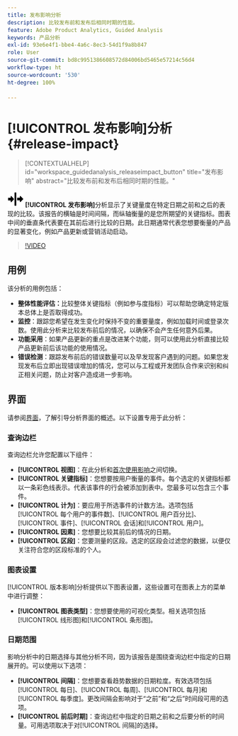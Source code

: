 ```yaml
---
title: 发布影响分析
description: 比较发布前和发布后相同时期的性能。
feature: Adobe Product Analytics, Guided Analysis
keywords: 产品分析
exl-id: 93e6e4f1-bbe4-4a6c-8ec3-54d1f9a8b847
role: User
source-git-commit: bd8c9951386608572d84006bd5465e57214c56d4
workflow-type: ht
source-wordcount: '530'
ht-degree: 100%

---
```


# [!UICONTROL 发布影响]分析 {#release-impact}

<!-- markdownlint-disable MD034 -->

>[!CONTEXTUALHELP]
>id="workspace_guidedanalysis_releaseimpact_button"
>title="发布影响"
>abstract="比较发布前和发布后相同时期的性能。"

<!-- markdownlint-enable MD034 -->

![发布](/help/assets/icons/Release.svg) **[!UICONTROL 发布影响]**&#x200B;分析显示了关键量度在特定日期之前和之后的表现的比较。该报告的横轴是时间间隔，而纵轴衡量的是您所期望的关键指标。图表中间的垂直条代表要在其前后进行比较的日期。此日期通常代表您想要衡量的产品的显著变化，例如产品更新或营销活动启动。

>[!VIDEO](https://video.tv.adobe.com/v/3421665/?quality=12&learn=on)

## 用例

该分析的用例包括：

* **整体性能评估：**&#x200B;比较整体关键指标（例如参与度指标）可以帮助您确定特定版本总体上是否取得成功。
* **监控**：跟踪您希望在发生变化时保持不变的重要量度，例如加载时间或登录次数。使用此分析来比较发布前后的情况，以确保不会产生任何意外后果。
* **功能采用**：如果产品更新的重点是改进某个功能，则可以使用此分析直接比较产品更新前后该功能的使用情况。
* **错误检测**：跟踪发布前后的错误数量可以及早发现客户遇到的问题。如果您发现发布后立即出现错误增加的情况，您可以与工程或开发团队合作来识别和纠正相关问题，防止对客户造成进一步影响。

## 界面

请参阅[界面](../overview.md#interface)，了解引导分析界面的概述。以下设置专用于此分析：

### 查询边栏

查询边栏允许您配置以下组件：

* **[!UICONTROL 视图]**：在此分析和[首次使用影响](first-use-impact.md)之间切换。
* **[!UICONTROL 关键指标]**：您想要按用户衡量的事件。每个选定的关键指标都以一条彩色线表示。代表该事件的行会被添加到表中。您最多可以包含三个事件。
* **[!UICONTROL 计为]**：要应用于所选事件的计数方法。选项包括[!UICONTROL 每个用户的事件数]、[!UICONTROL 用户百分比]、[!UICONTROL 事件]、[!UICONTROL 会话]和[!UICONTROL 用户]。
* **[!UICONTROL 因素]**：您想要比较其前后的情况的日期。
* **[!UICONTROL 区段]**：您要测量的区段。选定的区段会过滤您的数据，以便仅关注符合您的区段标准的个人。

### 图表设置

[!UICONTROL 版本影响]分析提供以下图表设置，这些设置可在图表上方的菜单中进行调整：

* **[!UICONTROL 图表类型]**：您想要使用的可视化类型。相关选项包括[!UICONTROL 线形图]和[!UICONTROL 条形图]。

### 日期范围

影响分析中的日期选择与其他分析不同，因为该报告是围绕查询边栏中指定的日期展开的。可以使用以下选项：

* **[!UICONTROL 间隔]**：您想要查看趋势数据的日期粒度。有效选项包括[!UICONTROL 每日]、[!UICONTROL 每周]、[!UICONTROL 每月]和[!UICONTROL 每季度]。更改间隔会影响对于“之前”和“之后”时间段可用的选项。
* **[!UICONTROL 前后时期]**：查询边栏中指定的日期之前和之后要分析的时间量。可用选项取决于对[!UICONTROL 间隔]的选择。


<!--
## Example

See below for an example of the analysis.

![Release impact](../assets/release-impact.png)

-->
